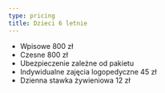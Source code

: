 ```yaml
---
type: pricing
title: Dzieci 6 letnie
---
```


- Wpisowe 800 zł
- Czesne 800 zł
- Ubezpieczenie zależne od pakietu
- Indywidualne zajęcia logopedyczne 45 zł
- Dzienna stawka żywieniowa 12 zł
